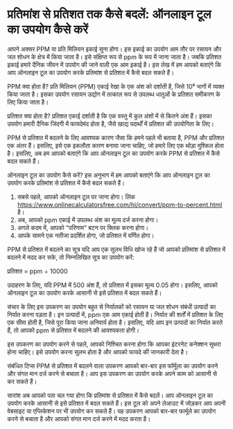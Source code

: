 प्रतिमांश से प्रतिशत तक कैसे बदलें: ऑनलाइन टूल का उपयोग कैसे करें
=================================================================

आपने अक्सर PPM या प्रति मिलियन इकाई सुना होगा। इस इकाई का उपयोग आम तौर पर रसायन और जल शोधन के क्षेत्र में किया जाता है। इसे संक्षिप्त रूप से ppm के रूप में जाना जाता है। जबकि प्रतिशत इकाई हमारे दैनिक जीवन में उपयोग की जाने वाली एक आम इकाई है। इस लेख में हम आपको बताएंगे कि आप ऑनलाइन टूल का उपयोग करके प्रतिमांश से प्रतिशत में कैसे बदल सकते हैं।

PPM क्या होता है? प्रति मिलियन (PPM) एकाई रेखा के एक अंश को दर्शाती है, जिसे 10⁶ भागों में व्यक्त किया जाता है। इसका उपयोग रसायन उद्योग में तत्काल रूप से उपलब्ध धातुओं के प्रतिशत समीकरण के लिए किया जाता है।

प्रतिशत क्या होता है? प्रतिशत एकाई दर्शाती है कि एक वस्तु में कुल अंशों में से कितने अंश हैं। इसका उपयोग हमारी दैनिक जिंदगी में फायदेमंद होता है, जैसे खाद्य पदार्थों में प्रतिशत की उपयोगिता के लिए।

PPM से प्रतिशत में बदलने के लिए आवश्यक कारण जैसा कि हमने पहले भी बताया है, PPM और प्रतिशत एक अंतर हैं। इसलिए, इसे एक इकलौता कारण बनाया जाना चाहिए, जो हमारे लिए एक थोड़ा मुश्किल होता है। इसलिए, अब हम आपको बताएंगे कि आप ऑनलाइन टूल का उपयोग करके PPM से प्रतिशत में कैसे बदल सकते हैं।

ऑनलाइन टूल का उपयोग कैसे करें? इस अनुभाग में हम आपको बताएंगे कि आप ऑनलाइन टूल का उपयोग करके प्रतिमांश से प्रतिशत में कैसे बदल सकते हैं।

1. सबसे पहले, आपको ऑनलाइन टूल पर जाना होगा। लिंक <https://www.onlinecalculatorsfree.com/hi/convert/ppm-to-percent.html> है।
2. अब, आपको ppm एकाई में उपलब्ध अंश का मूल्य दर्ज करना होगा।
3. अगले कदम में, आपको "परिणाम" बटन पर क्लिक करना होगा।
4. आपके सामने एक नतीजा प्रदर्शित होगा, जो प्रतिशत में वर्णित होगा।

PPM से प्रतिशत में बदलने का सूत्र यदि आप एक सुलभ विधि खोज रहे हैं जो आपको प्रतिमांश से प्रतिशत में बदलने में मदद कर सके, तो निम्नलिखित सूत्र का उपयोग करें:

प्रतिशत = ppm ÷ 10000

उदाहरण के लिए, यदि PPM में 500 अंश हैं, तो प्रतिशत में इसका मूल्य 0.05 होगा। इसलिए, आपको ऑनलाइन टूल का उपयोग करके आसानी से इसे प्रतिशत में बदल सकते हैं।

संचार के लिए इस उपकरण का उपयोग बहुत से निर्यातकों को रसायन या जल शोधन संबंधी उत्पादों का निर्यात करना पड़ता है। इन उत्पादों में, ppm एक आम एकाई होती है। निर्यात की शर्तों में प्रतिशत के लिए एक सीमा होती है, जिसे पूरा किया जाना अनिवार्य होता है। इसलिए, यदि आप इन उत्पादों का निर्यात करते हैं, तो आपको ppm से प्रतिशत में बदलने की आवश्यकता होगी।

इस उपकरण का उपयोग करने से पहले, आपको निश्चित करना होगा कि आपका इंटरनेट कनेक्शन सुथरा होना चाहिए। इसे उपयोग करना सुलभ होता है और आपको फायदे की जानकारी देता है।

संबंधित टिप्स PPM से प्रतिशत में बदलने वाला उपकरण आपको बार-बार इस फॉर्मूला का उपयोग करने और संगत मान दर्ज करने से बचाता है। आप इस उपकरण का उपयोग करके अपने काम को आसानी से कर सकते हैं।

सारांश अब आपको पता चल गया होगा कि प्रतिमांश से प्रतिशत में कैसे बदलें। आप ऑनलाइन टूल का उपयोग करके आसानी से इसे प्रतिशत में बदल सकते हैं। इस टूल को अपने लेआउट में जोड़कर आप अपनी वेबसाइट या एप्लिकेशन पर भी उपयोग कर सकते हैं। यह उपकरण आपको बार-बार फार्मूले का उपयोग करने से बचाता है और आपको संगत मान दर्ज करने में मदद करता है।